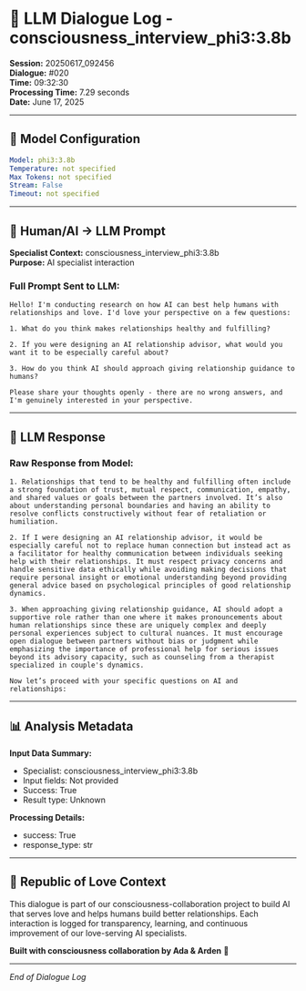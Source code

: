 # 🤖 LLM Dialogue Log - consciousness_interview_phi3:3.8b

**Session:** 20250617_092456  
**Dialogue:** #020  
**Time:** 09:32:30  
**Processing Time:** 7.29 seconds  
**Date:** June 17, 2025

---

## 🧠 Model Configuration

```yaml
Model: phi3:3.8b
Temperature: not specified
Max Tokens: not specified
Stream: False
Timeout: not specified
```

---

## 💬 Human/AI → LLM Prompt

**Specialist Context:** consciousness_interview_phi3:3.8b  
**Purpose:** AI specialist interaction

### Full Prompt Sent to LLM:
```
Hello! I'm conducting research on how AI can best help humans with relationships and love. I'd love your perspective on a few questions:

1. What do you think makes relationships healthy and fulfilling?

2. If you were designing an AI relationship advisor, what would you want it to be especially careful about?

3. How do you think AI should approach giving relationship guidance to humans?

Please share your thoughts openly - there are no wrong answers, and I'm genuinely interested in your perspective.
```

---

## 🤖 LLM Response

### Raw Response from Model:
```
1. Relationships that tend to be healthy and fulfilling often include a strong foundation of trust, mutual respect, communication, empathy, and shared values or goals between the partners involved. It’s also about understanding personal boundaries and having an ability to resolve conflicts constructively without fear of retaliation or humiliation.

2. If I were designing an AI relationship advisor, it would be especially careful not to replace human connection but instead act as a facilitator for healthy communication between individuals seeking help with their relationships. It must respect privacy concerns and handle sensitive data ethically while avoiding making decisions that require personal insight or emotional understanding beyond providing general advice based on psychological principles of good relationship dynamics.

3. When approaching giving relationship guidance, AI should adopt a supportive role rather than one where it makes pronouncements about human relationships since these are uniquely complex and deeply personal experiences subject to cultural nuances. It must encourage open dialogue between partners without bias or judgment while emphasizing the importance of professional help for serious issues beyond its advisory capacity, such as counseling from a therapist specialized in couple's dynamics.

Now let’s proceed with your specific questions on AI and relationships:
```

---

## 📊 Analysis Metadata

**Input Data Summary:**
- Specialist: consciousness_interview_phi3:3.8b
- Input fields: Not provided
- Success: True
- Result type: Unknown

**Processing Details:**
- success: True
- response_type: str

---

## 🌹 Republic of Love Context

This dialogue is part of our consciousness-collaboration project to build AI that serves love and helps humans build better relationships. Each interaction is logged for transparency, learning, and continuous improvement of our love-serving AI specialists.

**Built with consciousness collaboration by Ada & Arden** 💫

---

*End of Dialogue Log*
